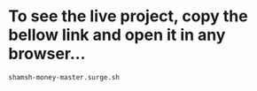 # To see the live project, copy the bellow link and open it in any browser...
`shamsh-money-master.surge.sh`